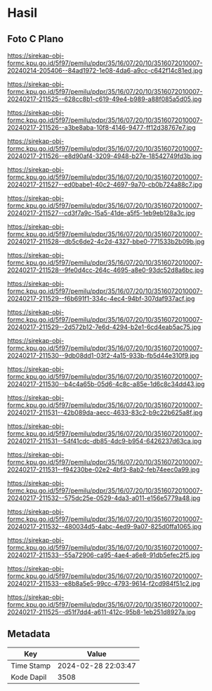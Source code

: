 # Hasil

## Foto C Plano

https://sirekap-obj-formc.kpu.go.id/5f97/pemilu/pdpr/35/16/07/20/10/3516072010007-20240214-205406--84ad1972-1e08-4da6-a9cc-c642f14c81ed.jpg

https://sirekap-obj-formc.kpu.go.id/5f97/pemilu/pdpr/35/16/07/20/10/3516072010007-20240217-211525--628cc8b1-c619-49e4-b989-a88f085a5d05.jpg

https://sirekap-obj-formc.kpu.go.id/5f97/pemilu/pdpr/35/16/07/20/10/3516072010007-20240217-211526--a3be8aba-10f8-4146-9477-ff12d38767e7.jpg

https://sirekap-obj-formc.kpu.go.id/5f97/pemilu/pdpr/35/16/07/20/10/3516072010007-20240217-211526--e8d90af4-3209-4948-b27e-18542749fd3b.jpg

https://sirekap-obj-formc.kpu.go.id/5f97/pemilu/pdpr/35/16/07/20/10/3516072010007-20240217-211527--ed0babe1-40c2-4697-9a70-cb0b724a88c7.jpg

https://sirekap-obj-formc.kpu.go.id/5f97/pemilu/pdpr/35/16/07/20/10/3516072010007-20240217-211527--cd3f7a9c-15a5-41de-a5f5-1eb9eb128a3c.jpg

https://sirekap-obj-formc.kpu.go.id/5f97/pemilu/pdpr/35/16/07/20/10/3516072010007-20240217-211528--db5c6de2-4c2d-4327-bbe0-771533b2b09b.jpg

https://sirekap-obj-formc.kpu.go.id/5f97/pemilu/pdpr/35/16/07/20/10/3516072010007-20240217-211528--9fe0d4cc-264c-4695-a8e0-93dc52d8a6bc.jpg

https://sirekap-obj-formc.kpu.go.id/5f97/pemilu/pdpr/35/16/07/20/10/3516072010007-20240217-211529--f6b691f1-334c-4ec4-94bf-307daf937acf.jpg

https://sirekap-obj-formc.kpu.go.id/5f97/pemilu/pdpr/35/16/07/20/10/3516072010007-20240217-211529--2d572b12-7e6d-4294-b2e1-6cd4eab5ac75.jpg

https://sirekap-obj-formc.kpu.go.id/5f97/pemilu/pdpr/35/16/07/20/10/3516072010007-20240217-211530--9db08dd1-03f2-4a15-933b-fb5d44e310f9.jpg

https://sirekap-obj-formc.kpu.go.id/5f97/pemilu/pdpr/35/16/07/20/10/3516072010007-20240217-211530--b4c4a65b-05d6-4c8c-a85e-1d6c8c34dd43.jpg

https://sirekap-obj-formc.kpu.go.id/5f97/pemilu/pdpr/35/16/07/20/10/3516072010007-20240217-211531--42b089da-aecc-4633-83c2-b9c22b625a8f.jpg

https://sirekap-obj-formc.kpu.go.id/5f97/pemilu/pdpr/35/16/07/20/10/3516072010007-20240217-211531--54f41cdc-db85-4dc9-b954-6426237d63ca.jpg

https://sirekap-obj-formc.kpu.go.id/5f97/pemilu/pdpr/35/16/07/20/10/3516072010007-20240217-211531--f94230be-02e2-4bf3-8ab2-feb74eec0a99.jpg

https://sirekap-obj-formc.kpu.go.id/5f97/pemilu/pdpr/35/16/07/20/10/3516072010007-20240217-211532--575dc25e-0529-4da3-a011-e156e5779a48.jpg

https://sirekap-obj-formc.kpu.go.id/5f97/pemilu/pdpr/35/16/07/20/10/3516072010007-20240217-211532--480034d5-4abc-4ed9-9a07-825d0ffa1065.jpg

https://sirekap-obj-formc.kpu.go.id/5f97/pemilu/pdpr/35/16/07/20/10/3516072010007-20240217-211533--55a72906-ca95-4ae4-a6e8-91db5efec2f5.jpg

https://sirekap-obj-formc.kpu.go.id/5f97/pemilu/pdpr/35/16/07/20/10/3516072010007-20240217-211533--e8b8a5e5-99cc-4793-9614-f2cd984f51c2.jpg

https://sirekap-obj-formc.kpu.go.id/5f97/pemilu/pdpr/35/16/07/20/10/3516072010007-20240217-211525--d51f7dd4-a611-412c-95b8-1eb251d8927a.jpg


## Metadata

| Key        | Value               |
| ---------- | ------------------- |
| Time Stamp | 2024-02-28 22:03:47 |
| Kode Dapil | 3508                |



